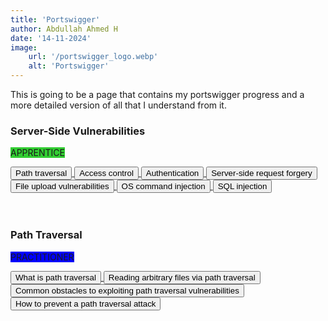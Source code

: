 ```yaml
---
title: 'Portswigger'
author: Abdullah Ahmed H
date: '14-11-2024'
image:
    url: '/portswigger_logo.webp'
    alt: 'Portswigger'
---
```


This is going to be a page that contains my portswigger progress and a more detailed version of all that I understand from it.

### Server-Side Vulnerabilities 
<span class="badge" style="background-color: #32CD32;">APPRENTICE</span>

<div class="button-container">
    <a href="/posts/portswigger/1">
        <button class="btn">Path traversal</button>
    </a>
    <a href="/posts/portswigger/2">
        <button class="btn">Access control</button>
    </a>
    <a href="/posts/portswigger/3">
        <button class="btn">Authentication</button>
    </a>
    <a href="/posts/portswigger/4">
        <button class="btn">Server-side request forgery</button>
    </a>
    <a href="/posts/portswigger/5">
        <button class="btn">File upload vulnerabilities</button>
    </a>
    <a href="/posts/portswigger/6">
        <button class="btn">OS command injection</button>
    </a>
    <a href="/posts/portswigger/7">
        <button class="btn">SQL injection</button>
    </a>
</div>
<br>
<br>

### Path Traversal 
<span class="badge" style="background-color: blue;">PRACTITIONER</span>

<div class="button-container">
    <a href="/posts/portswigger/8">
        <button class="btn">What is path traversal</button>
    </a>
    <a href="/posts/portswigger/9">
        <button class="btn">Reading arbitrary files via path traversal</button>
    </a>
    <a href="/posts/portswigger/10">
        <button class="btn">Common obstacles to exploiting path traversal vulnerabilities</button>
    </a>
    <a href="/posts/portswigger/11">
        <button class="btn">How to prevent a path traversal attack</button>
    </a>
</div>

